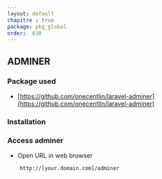 ```yaml
---
layout: default
chapitre : true
package: pkg_global
order:  630
---
```


## ADMINER



### Package used

<!-- TODO : il faut indiquer ce package dans les packages installé -->
- [https://github.com/onecentlin/laravel-adminer](https://github.com/onecentlin/laravel-adminer)

### Installation 

<!-- Procédure d'installation -->

### Access adminer
- Open URL in web browser

```bash
    http://[your.domain.com]/adminer
```